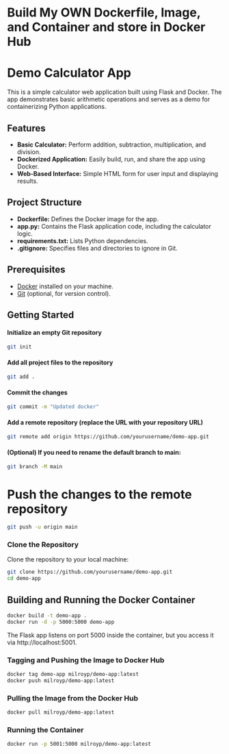 # Build My OWN Dockerfile, Image, and Container and store in Docker Hub

# Demo Calculator App

This is a simple calculator web application built using Flask and Docker. The app demonstrates basic arithmetic operations and serves as a demo for containerizing Python applications.

## Features

- **Basic Calculator:** Perform addition, subtraction, multiplication, and division.
- **Dockerized Application:** Easily build, run, and share the app using Docker.
- **Web-Based Interface:** Simple HTML form for user input and displaying results.

## Project Structure


- **Dockerfile:** Defines the Docker image for the app.
- **app.py:** Contains the Flask application code, including the calculator logic.
- **requirements.txt:** Lists Python dependencies.
- **.gitignore:** Specifies files and directories to ignore in Git.

## Prerequisites

- [Docker](https://www.docker.com/get-started) installed on your machine.
- [Git](https://git-scm.com/) (optional, for version control).

## Getting Started


#### Initialize an empty Git repository
```bash
git init
```
#### Add all project files to the repository
```bash
git add .
```
#### Commit the changes
```bash
git commit -m "Updated docker"
```
#### Add a remote repository (replace the URL with your repository URL)
```bash
git remote add origin https://github.com/yourusername/demo-app.git
```
#### (Optional) If you need to rename the default branch to main:
```bash
git branch -M main
```

# Push the changes to the remote repository
```bash
git push -u origin main
```
### Clone the Repository

Clone the repository to your local machine:

```bash
git clone https://github.com/yourusername/demo-app.git
cd demo-app
```

## Building and Running the Docker Container
```bash
docker build -t demo-app .
docker run -d -p 5000:5000 demo-app
```
The Flask app listens on port 5000 inside the container, but you access it via http://localhost:5001.

### Tagging and Pushing the Image to Docker Hub
```bash
docker tag demo-app milroyp/demo-app:latest
docker push milroyp/demo-app:latest
```
### Pulling the Image from the Docker Hub
```bash
docker pull milroyp/demo-app:latest
```
### Running the Container
```bash
docker run -p 5001:5000 milroyp/demo-app:latest
```